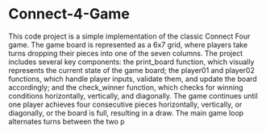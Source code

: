 # Connect-4-Game

This code project is a simple implementation of the classic Connect Four game. The game board is represented as a 6x7 grid, where players take turns dropping their pieces into one of the seven columns. The project includes several key components: the print_board function, which visually represents the current state of the game board; the player01 and player02 functions, which handle player inputs, validate them, and update the board accordingly; and the check_winner function, which checks for winning conditions horizontally, vertically, and diagonally.
The game continues until one player achieves four consecutive pieces horizontally, vertically, or diagonally, or the board is full, resulting in a draw. The main game loop alternates turns between the two p
